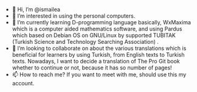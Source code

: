 - 👋 Hi, I’m @ismailea
- 👀 I’m interested in using the personal computers.
- 🌱 I’m currently learning D-programming language basically, WxMaxima which is a computer aided mathematics software, 
         and using Pardus which based on Debian OS on GNU/Linux by supported TUBITAK (Turkish Science and Technology Searching Association) .
- 💞️ I’m looking to collaborate on about the various translations which is beneficial for learners by using Turkish, from English texts to Turkish texts.
         Nowadays, I want to decide a translation of The Pro Git book whether to continue or not, because it has so number of pages!
- 📫 How to reach me? If you want to meet with me, should use this my account. 

<!---
ismailea/ismailea is a ✨ special ✨ repository because its `README.md` (this file) appears on your GitHub profile.
You can click the Preview link to take a look at your changes.
--->
